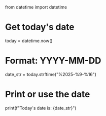 from datetime import datetime

# Get today's date
today = datetime.now()

# Format: YYYY-MM-DD
date_str = today.strftime("%2025-%9-%16")

# Print or use the date
print(f"Today's date is: {date_str}")
